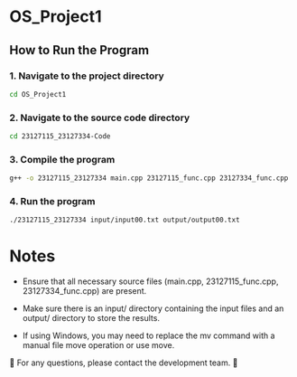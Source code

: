 # OS_Project1

## How to Run the Program

### 1. Navigate to the project directory
```bash
cd OS_Project1
```

### 2. Navigate to the source code directory
```bash
cd 23127115_23127334-Code
```

### 3. Compile the program
```bash
g++ -o 23127115_23127334 main.cpp 23127115_func.cpp 23127334_func.cpp
```

### 4. Run the program
```bash
./23127115_23127334 input/input00.txt output/output00.txt
```
# Notes

- Ensure that all necessary source files (main.cpp, 23127115_func.cpp, 23127334_func.cpp) are present.

- Make sure there is an input/ directory containing the input files and an output/ directory to store the results.

- If using Windows, you may need to replace the mv command with a manual file move operation or use move.

📌 For any questions, please contact the development team. 🚀